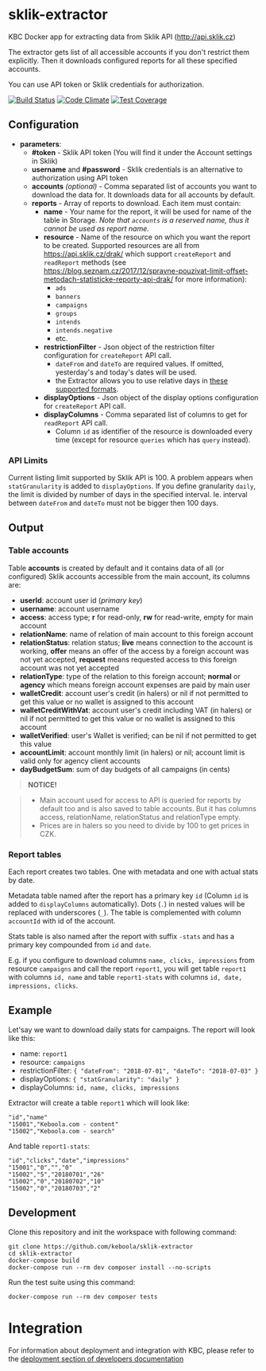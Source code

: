 # sklik-extractor
KBC Docker app for extracting data from Sklik API (http://api.sklik.cz)

The extractor gets list of all accessible accounts if you don't restrict them explicitly. Then it downloads configured reports for all these specified accounts.

You can use API token or Sklik credentials for authorization.

[![Build Status](https://travis-ci.org/keboola/sklik-extractor.svg)](https://travis-ci.org/keboola/sklik-extractor) [![Code Climate](https://codeclimate.com/github/keboola/sklik-extractor/badges/gpa.svg)](https://codeclimate.com/github/keboola/sklik-extractor) [![Test Coverage](https://codeclimate.com/github/keboola/sklik-extractor/badges/coverage.svg)](https://codeclimate.com/github/keboola/sklik-extractor/coverage)

## Configuration

- **parameters**:
    - **#token** - Sklik API token (You will find it under the Account settings in Sklik)
    - **username** and **#password** - Sklik credentials is an alternative to authorization using API token
    - **accounts** *(optional)* - Comma separated list of accounts you want to download the data for. It downloads data for all accounts by default.
    - **reports** - Array of reports to download. Each item must contain:
        - **name** - Your name for the report, it will be used for name of the table in Storage. *Note that `accounts` is a reserved name, thus it cannot be used as report name.*
        - **resource** - Name of the resource on which you want the report to be created. Supported resources are all from https://api.sklik.cz/drak/ which support `createReport` and `readReport` methods (see https://blog.seznam.cz/2017/12/spravne-pouzivat-limit-offset-metodach-statisticke-reporty-api-drak/ for more information):
            - `ads`
            - `banners`
            - `campaigns`
            - `groups`
            - `intends`
            - `intends.negative`
            - etc.
        - **restrictionFilter** - Json object of the restriction filter configuration for `createReport` API call.
            - `dateFrom` and `dateTo` are required values. If omitted, yesterday's and today's dates will be used.
            - the Extractor allows you to use relative days in [these supported formats](http://php.net/manual/en/datetime.formats.relative.php). 
        - **displayOptions** - Json object of the display options configuration for `createReport` API call.
        - **displayColumns** - Comma separated list of columns to get for `readReport` API call.
            - Column `id` as identifier of the resource is downloaded every time (except for resource `queries` which has `query` instead).
    
### API Limits
    
Current listing limit supported by Sklik API is 100. A problem appears when `statGranularity` is added to `displayOptions`. If you define granularity `daily`, the limit is divided by number of days in the specified interval. Ie. interval between `dateFrom` and `dateTo` must not be bigger then 100 days. 

## Output

### Table accounts

Table **accounts** is created by default and it contains data of all (or configured) Sklik accounts accessible from the main account, its columns are:

- **userId**: account user id (*primary key*)
- **username**: account username
- **access**: access type; **r** for read-only, **rw** for read-write, empty for main account
- **relationName**: name of relation of main account to this foreign account
- **relationStatus**: relation status; **live** means connection to the account is working, **offer** means an offer of the
    access by a foreign account was not yet accepted, **request** means requested access to this foreign account was not yet accepted
- **relationType**: type of the relation to this foreign account; **normal** or **agency** which means foreign account expenses are paid by main user
- **walletCredit**: account user's credit (in halers) or nil if not permitted to get this value or no wallet is assigned to this account
- **walletCreditWithVat**: account user's credit including VAT (in halers) or nil if not permitted to get this value or no wallet is assigned to this account
- **walletVerified**: user's Wallet is verified; can be nil if not permitted to get this value
- **accountLimit**: account monthly limit (in halers) or nil; account limit is valid only for agency client accounts
- **dayBudgetSum**: sum of day budgets of all campaigns (in cents)

> **NOTICE!**

> - Main account used for access to API is queried for reports by default too and is also saved to table accounts. But it has columns access, relationName, relationStatus and relationType empty.
> - Prices are in halers so you need to divide by 100 to get prices in CZK.

### Report tables

Each report creates two tables. One with metadata and one with actual stats by date. 

Metadata table named after the report has a primary key `id` (Column `id` is added to `displayColumns` automatically). Dots (`.`) in nested values will be replaced with underscores (`_`). The table is complemented with column `accountId` with id of the account.

Stats table is also named after the report with suffix `-stats` and has a primary key compounded from `id` and `date`. 

E.g. if you configure to download columns `name, clicks, impressions` from resource `campaigns` and call the report `report1`, you will get table `report1` with columns `id, name` and table `report1-stats` with columns `id, date, impressions, clicks`.


## Example

Let'say we want to download daily stats for campaigns. The report will look like this:
- name: `report1`
- resource: `campaigns`
- restrictionFilter: `{ "dateFrom": "2018-07-01", "dateTo": "2018-07-03" }`
- displayOptions: `{ "statGranularity": "daily" }`
- displayColumns: `id, name, clicks, impressions`

Extractor will create a table `report1` which will look like:

```
"id","name"
"15001","Keboola.com - content"
"15002","Keboola.com - search"
```

And table `report1-stats`:

```
"id","clicks","date","impressions"
"15001","0","","0"
"15002","5","20180701","26"
"15002","0","20180702","10"
"15002","0","20180703","2"
```

## Development
 
Clone this repository and init the workspace with following command:

```
git clone https://github.com/keboola/sklik-extractor
cd sklik-extractor
docker-compose build
docker-compose run --rm dev composer install --no-scripts
```

Run the test suite using this command:

```
docker-compose run --rm dev composer tests
```
 
# Integration

For information about deployment and integration with KBC, please refer to the [deployment section of developers documentation](https://developers.keboola.com/extend/component/deployment/) 
